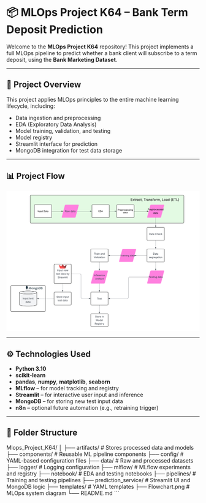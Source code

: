 # 📦 MLOps Project K64 – Bank Term Deposit Prediction

Welcome to the **MLOps Project K64** repository! This project implements a full MLOps pipeline to predict whether a bank client will subscribe to a term deposit, using the **Bank Marketing Dataset**.

---

## 📌 Project Overview

This project applies MLOps principles to the entire machine learning lifecycle, including:

- Data ingestion and preprocessing
- EDA (Exploratory Data Analysis)
- Model training, validation, and testing
- Model registry
- Streamlit interface for prediction
- MongoDB integration for test data storage

---

## 📊 Project Flow

![Flowchart](Flowchart.png)

---

## ⚙️ Technologies Used

- **Python 3.10**
- **scikit-learn**
- **pandas**, **numpy**, **matplotlib**, **seaborn**
- **MLflow** – for model tracking and registry
- **Streamlit** – for interactive user input and inference
- **MongoDB** – for storing new test input data
- **n8n** – optional future automation (e.g., retraining trigger)

---

## 🧰 Folder Structure
 Mlops_Project_K64/ │
├── artifacts/ # Stores processed data and models 
├── components/ # Reusable ML pipeline components 
├── config/ # YAML-based configuration files 
├── data/ # Raw and processed datasets 
├── logger/ # Logging configuration 
├── mlflow/ # MLflow experiments and registry 
├── notebook/ # EDA and testing notebooks 
├── pipelines/ # Training and testing pipelines 
├── prediction_service/ # Streamlit UI and MongoDB logic 
├── templates/ # YAML templates 
├── Flowchart.png # MLOps system diagram 
└── README.md ``` </code> </pre>

